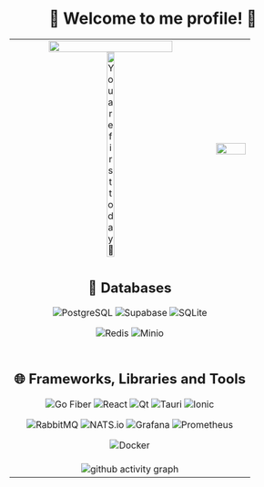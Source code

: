 <div align="center">
  <h1>🐸 Welcome to me profile! 🐸</h1>
</div>

<table>
  <tr>
    <td align="center">
      <img src="https://pixel-profile-ui.vercel.app/api/github-stats?username=kxrxh&include_all_commits=true&pixelate_avatar=true&theme=journey&theme=journey&color=%23ffffffFF" width="80%" height="auto">
      <br>
      <img src="https://count.getloli.com/get/@kxrxh?theme=rule34" width="20%" height="auto" alt="You are first today 👋"/>
    </td>
    <td align="center">
      <a href="https://spotify-github-profile.vercel.app/api/view?uid=wcg8zdnlk0f3sjo435oz8ufgu&redirect=true">
        <img src="https://spotify-github-profile.vercel.app/api/view?uid=wcg8zdnlk0f3sjo435oz8ufgu&cover_image=true&theme=default&show_offline=false&background_color=000000&interchange=false&bar_color=53b14f&bar_color_cover=true" width="100%" height="auto">
      </a>
    </td>
  </tr>
  <tr>
    <td align="center" colspan="2">
      <h2>💾 Databases</h2>
      <p align="center">
        <img src="https://img.shields.io/badge/PostgreSQL-000000?style=for-the-badge&logo=postgresql&logoColor=396c94" alt="PostgreSQL">
        <img src="https://img.shields.io/badge/Supabase-000000?style=for-the-badge&logo=supabase&logoColor=37996b" alt="Supabase">
        <img src="https://img.shields.io/badge/SQLite-000000?style=for-the-badge&logo=sqlite&logoColor=46a4dd" alt="SQLite">
      </p>
      <p align="center">
        <img src="https://img.shields.io/badge/Redis-000000?style=for-the-badge&logo=redis&logoColor=d9281a" alt="Redis">
        <img src="https://img.shields.io/badge/Minio-000000?style=for-the-badge&logo=minio&logoColor=c72c48" alt="Minio">
      </p>
    </td>
  </tr>
  <tr>
    <td align="center" colspan="2">
      <h2>🌐 Frameworks, Libraries and Tools</h2>
      <p align="center">
        <img src="https://img.shields.io/badge/Go Fiber-000000?style=for-the-badge&logo=go&logoColor=5dc9e2" alt="Go Fiber">
        <img src="https://img.shields.io/badge/React-000000?style=for-the-badge&logo=react&logoColor=61dafb" alt="React">
        <img src="https://img.shields.io/badge/Qt-000000?style=for-the-badge&logo=qt&logoColor=41CD52" alt="Qt">
        <img src="https://img.shields.io/badge/Tauri-000000?style=for-the-badge&logo=tauri&logoColor=white" alt="Tauri">
        <img src="https://img.shields.io/badge/Ionic-000000?style=for-the-badge&logo=ionic&logoColor=white" alt="Ionic">
      </p>
      <p align="center">
        <img src="https://img.shields.io/badge/RabbitMQ-000000?style=for-the-badge&logo=rabbitmq&logoColor=f60" alt="RabbitMQ">
        <img src="https://img.shields.io/badge/NATS.io-000000?style=for-the-badge&logo=nats&logoColor=f60" alt="NATS.io">
        <img src="https://img.shields.io/badge/Grafana-000000?style=for-the-badge&logo=grafana&logoColor=ffa500" alt="Grafana">
        <img src="https://img.shields.io/badge/Prometheus-000000?style=for-the-badge&logo=prometheus&logoColor=e6522c" alt="Prometheus">
      </p>
      <p align="center">
        <img src="https://img.shields.io/badge/Docker-000000?style=for-the-badge&logo=docker&logoColor=008ddf" alt="Docker">
      </p>
    </td>
  </tr>
<tr>
  <td align="center" colspan="2">
    <img src="https://github-readme-activity-graph.vercel.app/graph?username=kxrxh&bg_color=000000&color=ffffff&line=deddda&point=f6f5f4&area=true&hide_border=true" alt="github activity graph">
  </td>
</table>



